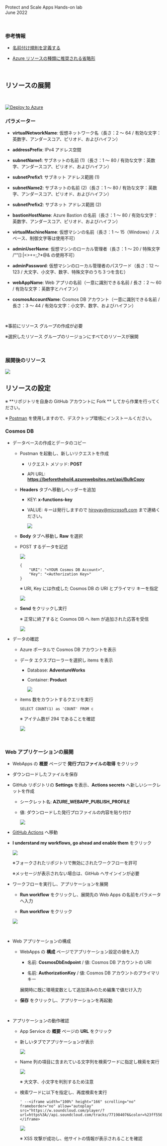 Protect and Scale Apps Hands-on lab  
June 2022

<br />

### 参考情報
- <a href="https://docs.microsoft.com/ja-jp/azure/cloud-adoption-framework/ready/azure-best-practices/resource-naming">名前付け規則を定義する</a>

- <a href="https://docs.microsoft.com/ja-jp/azure/cloud-adoption-framework/ready/azure-best-practices/resource-abbreviations">Azure リソースの種類に推奨される省略形</a>

<br />

## リソースの展開

<br />

[![Deploy to Azure](https://aka.ms/deploytoazurebutton)](https://portal.azure.com/#create/Microsoft.Template/uri/https%3A%2F%2Fraw.githubusercontent.com%2Fkohei3110%2FPublic-Application-Management-Hands-on-Lab%2Fmaster%2Ftemplates%2Fdeploy-resources.json)

### パラメーター
- **virtualNetworkName**: 仮想ネットワーク名（長さ：2 ～ 64 / 有効な文字：英数字、アンダースコア、ピリオド、およびハイフン）

- **addressPrefix**: IPv4 アドレス空間

- **subnetName1**: サブネットの名前 (1)（長さ：1 ～ 80 / 有効な文字：英数字、アンダースコア、ピリオド、およびハイフン）

- **subnetPrefix1**: サブネット アドレス範囲 (1)

- **subnetName2**: サブネットの名前 (2)（長さ：1 ～ 80 / 有効な文字：英数字、アンダースコア、ピリオド、およびハイフン）

- **subnetPrefix2**: サブネット アドレス範囲 (2)

- **bastionHostName**: Azure Bastion の名前（長さ：1 ～ 80  / 有効な文字：英数字、アンダースコア、ピリオド、およびハイフン）

- **virtualMachineName**: 仮想マシンの名前（長さ：1 ～ 15（Windows）/ スペース、制御文字等は使用不可）

- **adminUserName**: 仮想マシンのローカル管理者（長さ：1 ～ 20 / 特殊文字 \/""[]:|<>+=;,?*@& の使用不可）

- **adminPassword**: 仮想マシンのローカル管理者のパスワード（長さ：12 ～ 123 / 大文字、小文字、数字、特殊文字のうち３つを含む）

- **webAppName**: Web アプリの名前（一意に識別できる名前 / 長さ：2 ～ 60  / 有効な文字：英数字とハイフン）

- **cosmosAccountName**: Cosmos DB アカウント（一意に識別できる名前 / 長さ：3 ～ 44 / 有効な文字：小文字、数字、およびハイフン）

<br />

※事前にリソース グループの作成が必要

※選択したリソース グループのリージョンにすべてのリソースが展開

<br />

### 展開後のリソース

<img src="images/Azure-resources.png" />

<br />

## リソースの設定

※ **リポジトリを自身の GitHub アカウントに Fork ** してから作業を行ってください。

※  [Postman](https://www.postman.com/downloads/) を使用しますので、デスクトップ環境にインストールください。

### Cosmos DB

- データベースの作成とデータのコピー

  - Postman を起動し、新しいリクエストを作成

    - リクエスト メソッド: **POST**

    - API URL: **https://beforethehol4.azurewebsites.net/api/BulkCopy**

  - **Headers** タブへ移動しヘッダーを追加

    - KEY: **x-functions-key**

    - VALUE: キーは発行しますので hiroyay@microsoft.com まで連絡ください。

      <img src="images/copy-data-postman-1.png" />

  - **Body** タブへ移動し **Raw** を選択

  - POST するデータを記述

    <img src="images/copy-data-postman-2.png" />

    ```
    {
        "URI": "<YOUR Cosmos DB Account>",
        "Key": "<Authorization Key>"
    }
    ```

    ※ URI, Key には作成した Cosmos DB の URI とプライマリ キーを指定

    <img src="images/get-cosmos-key.png" />

  - **Send** をクリックし実行

    ※ 正常に終了すると Cosmos DB へ item が追加された応答を受信

    <img src="images/copy-data-postman-3.png" />

- データの確認

  - Azure ポータルで Cosmos DB アカウントを表示

  - データ エクスプローラーを選択し items を表示

    - Database: **AdventureWorks**

    - Container: **Product**

      <img src="images/cosmos-data-explorer-1.png" />

  - items 数をカウントするクエリを実行

    ```
    SELECT COUNT(1) as 'COUNT' FROM c
    ```

    ※ アイテム数が 294 であることを確認

      <img src="images/cosmos-data-explorer-2.png" />

<br />

### Web アプリケーションの展開

  - WebApps の **概要** ページで **発行プロファイルの取得** をクリック

  - ダウンロードしたファイルを保存

  - GitHub リポジトリの **Settings** を表示、**Actions secrets** へ新しいシークレットを作成

    - シークレット名: **AZURE_WEBAPP_PUBLISH_PROFILE**

    - 値: ダウンロードした発行プロファイルの内容を貼り付け

      <img src="images/add-new-secret.png" />
 
  - <a href="../../actions">GitHub Actions</a> へ移動

  - **I understand my workflows, go ahead and enable them** をクリック

    <img src="images/allow-workflow-01.png" />

    ※フォークされたリポジトリで無効にされたワークフローを許可

    ※メッセージが表示されない場合は、GitHub へサインインが必要

  - ワークフローを実行し、アプリケーションを展開

    - **Run workflow** をクリックし、展開先の Web Apps の名前をパラメータへ入力

    - **Run workflow** をクリック

    <img src="images/run-github-actions.png" />

<br />

- Web アプリケーションの構成

  - WebApps の **構成** ページでアプリケーション設定の値を入力

    - 名前: **CosmosDbEndpoint** / 値: Cosmos DB アカウントの URI

    - 名前: **AuthorizationKey** / 値: Cosmos DB アカウントのプライマリ キー

    展開時に既に環境変数として追加済みのため編集で値だけ入力

  - **保存** をクリックし、アプリケーションを再起動

<br />

- アプリケーションの動作確認

  - App Service の **概要** ページの **URL** をクリック

  - 新しいタブでアプリケーションが表示

    <img src="images/web-app-1.png" />

  - Name 列の項目に含まれている文字列を検索ワードに指定し検索を実行

    <img src="images/web-app-2.png" />

    ※ 大文字、小文字を判別するため注意

  - 検索ワードに以下を指定し、再度検索を実行

    ```
    ' --<iframe width="100%" height="166" scrolling="no" frameborder="no" allow="autoplay" src="https://w.soundcloud.com/player/?url=https%3A//api.soundcloud.com/tracks/771984076&color=%23ff5500&auto_play=true&hide_related=false&show_comments=true&show_user=true&show_reposts=false&show_teaser=true"></iframe>
    ```

    <img src="images/web-app-3.png" />

    ※ XSS 攻撃が成功し、他サイトの情報が表示されることを確認